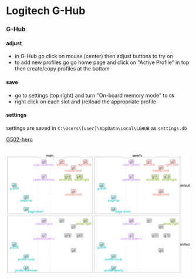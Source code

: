 # Logitech G-Hub

### G-Hub

#### adjust 

* in G-Hub go click on mouse (center) then adjust buttons to try on
* to add new profiles go go home page and click on "Active Profile" in top then create/copy profiles at the bottom

#### save

* go to settings (top right) and turn "On-board memory mode" to `ON`
* right click on each slot and (re)load the appropriate profile 

#### settings

settings are saved in `C:\Users\[user]\AppData\Local\LGHUB` as `settings.db`

[G502-hero](/g502)

&nbsp;&nbsp;&nbsp;&nbsp;&nbsp;&nbsp;&nbsp;&nbsp; <img src="g502/map.png"  alt="g502-map" width = 600>
